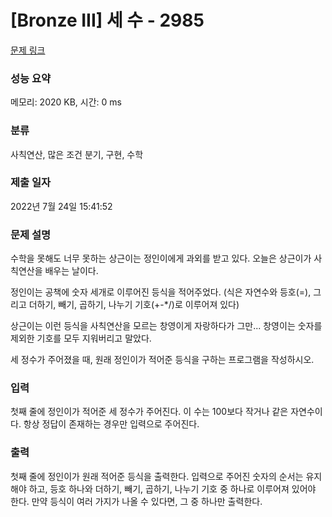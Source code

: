 # [Bronze III] 세 수 - 2985 

[문제 링크](https://www.acmicpc.net/problem/2985) 

### 성능 요약

메모리: 2020 KB, 시간: 0 ms

### 분류

사칙연산, 많은 조건 분기, 구현, 수학

### 제출 일자

2022년 7월 24일 15:41:52

### 문제 설명

<p>수학을 못해도 너무 못하는 상근이는 정인이에게 과외를 받고 있다. 오늘은 상근이가 사칙연산을 배우는 날이다.</p>

<p>정인이는 공책에 숫자 세개로 이루어진 등식을 적어주었다. (식은 자연수와 등호(=), 그리고 더하기, 빼기, 곱하기, 나누기 기호(+-*/)로 이루어져 있다)</p>

<p>상근이는 이런 등식을 사칙연산을 모르는 창영이게 자랑하다가 그만... 창영이는 숫자를 제외한 기호를 모두 지워버리고 말았다.</p>

<p>세 정수가 주어졌을 때, 원래 정인이가 적어준 등식을 구하는 프로그램을 작성하시오.</p>

### 입력 

 <p>첫째 줄에 정인이가 적어준 세 정수가 주어진다. 이 수는 100보다 작거나 같은 자연수이다. 항상 정답이 존재하는 경우만 입력으로 주어진다.</p>

### 출력 

 <p>첫째 줄에 정인이가 원래 적어준 등식을 출력한다. 입력으로 주어진 숫자의 순서는 유지해야 하고, 등호 하나와 더하기, 빼기, 곱하기, 나누기 기호 중 하나로 이루어져 있어야 한다. 만약 등식이 여러 가지가 나올 수 있다면, 그 중 하나만 출력한다.</p>

